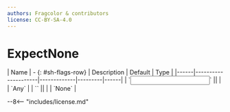 ```yaml
---
authors: Fragcolor & contributors
license: CC-BY-SA-4.0
---
```



# ExpectNone

<div class="sh-parameters" markdown="1">
| Name | - {: #sh-flags-row} | Description | Default | Type |
|------|---------------------|-------------|---------|------|
| `<input>` || | | `Any` |
| `<output>` || | | `None` |

</div>



--8<-- "includes/license.md"
